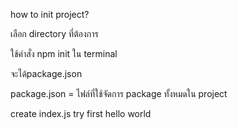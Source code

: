 how to init project?

เลือก directory ที่ต้องการ

ใช้คำสั่ง npm init ใน terminal

จะได้package.json

package.json = ไฟล์ที่ใช้จัดการ package ทั้งหมดใน project

create index.js try first hello world